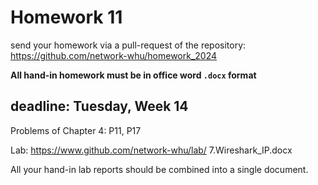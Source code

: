 # Homework 11

send your homework via a pull-request of the repository: https://github.com/network-whu/homework_2024 

**All hand-in homework must be in office word `.docx` format**

## deadline: Tuesday, Week 14

Problems of Chapter 4: P11, P17

Lab: https://www.github.com/network-whu/lab/
7.Wireshark_IP.docx

All your hand-in lab reports should be combined into a single document.

